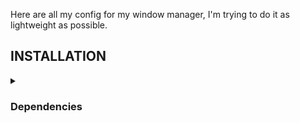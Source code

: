 Here are all my config for my window manager, I'm trying to do it as lightweight as possible.

## INSTALLATION
<div/>

<details>
<summary><h3>Dependencies</h3></summary>

- Basic packages
  
```sh
sudo pacman -S vim neofetch networkmanager nm-connection-editor htop polybar qtile firefox rofi
```

- Install any [nerd fonts](https://archlinux.org/groups/x86_64/nerd-fonts/)

```sh
sudo pacman -S otf-aurulent-nerd
```

<details>
<summary><h3>Dotfiles</h3></summary>

- Clone the configuration

```sh
cd Downloads
git clone https://github.com/maxlttr/wm.git
```
- Moving the config files
```sh
cp -f ~/Downloads/wm/.config/qtile/config.py ~/.config/qtile/config.py && cp -f ~/Downloads/wm/.config/qtile/autostart.sh && mkdir ~/.config/polybar/ && cp ~/Downloads/wm/.config/polybar/config.ini ~/.config/polybar/config.ini
```
- Making files executable
```sh
cp -f ~/Downloads/wm/.config/qtile/config.py ~/.config/qtile/config.py && cp -f ~/Downloads/wm/.config/qtile/autostart.sh && mkdir ~/.config/polybar/ && cp ~/Downloads/wm/.config/polybar/config.ini ~/.config/polybar/config.ini
```

